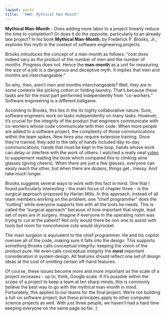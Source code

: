 ```yaml
---
layout: posts
title:  "HW8: Mythical Man Month"
---
```

**Mythical Man-Month** - Does adding more labor to a project linearly reduce the time to completion? Or does it do the opposite, particularly to an already late project? In his book **Mythical Man-Month**, by Frederick P. Brooks, Jr., explores this myth in the context of software engineering projects. 

Brooks introduces the concept of a man-month as follows: “cost does indeed vary as the product of the number of men and the number of months. Progress does not. Hence the **man-month** as a unit for measuring the size of a job is a dangerous and deceptive myth. It implies that men and months are interchangeable.” 

So why, then, aren’t men and months interchangeable? Well, they are in some contexts like picking cotton or folding laundry. That’s because these tasks are for the most part performed independently from “co-workers.” Software engineering is a different ballgame.

According to Brooks, this lies in the its highly collaborative nature. Sure, software engineers work on tasks independently on many tasks. However, it’s crucial for the integrity of the product that engineers communicate with co-workers whose code communicate with their code. When more people are added to a software project, the complexity of those communications within the team spikes. New hires also require extensive training. Once they’re trained, they add to the tally of hands included day-to-day communications, hands that must be kept in the loop, hands whose work can delay or interfere with the work of others. I watched a really neat [video](https://www.youtube.com/watch?v=Xsd7rJMmZHg) to supplement reading the book which compared this to clinking wine glasses (giving cheers). When there are just a few glasses, everyone can easily reach the other, but when there are dozens, things get...messy. And take much longer.

Brooks suggests several ways to work with this fact in mind. One that I found particularly interesting - the main focus of chapter three - is the surgical approach proposed by Harlan Mills. In this approach, instead of all team members working on the problem, one “cheif programmer” does the “cutting” while everyone supports him with all the tools he needs. This is called the “surgical approach” because of how important that single, lead set of eyes are in surgery. Imagine if everyone in the operating room was trying to cut at the patient? Not only would there be non one to assist with tools but room for noncohesive cuts would skyrocket.

The main surgeon is equivalent to the chief programmer. He and his copilot oversee all of the code, making sure it falls into the design. This supports something Brooks calls conceptual integrity: keeping the vision of the product pure. He even calls conceptual integrity the **most** important consideration in system design. All features should reflect one set of design ideas at the cost of omitting certain off-hand features. 

Of course, these issues become more and more important as the scale of a project increases - up to, think, Google scale. If it’s possible within the scope of a project to keep a team at ten sharp minds, this is commonly believe the best way to go with the mythical man-month in mind. Fortunately, this applies to our teams for the final project. We’re not building a full-on software project, but these principles apply to other computer science projects as well. With just three people, we haven’t had a hard time keeping everyone on the same page so far. :)
